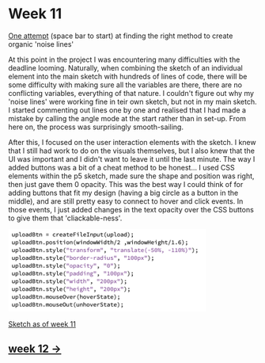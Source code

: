 # Week 11

[One attempt](https://sylvain-girard.github.io/Slave2theAlgo2020/week11/noiselines/) (space bar to start) at finding the right method to create organic 'noise lines'

At this point in the project I was encountering many difficulties with the deadline looming. Naturally, when combining the sketch of an individual element into the main sketch with hundreds of lines of code, there will be some difficulty with making sure all the variables are there, there are no conflicting variables, everything of that nature. I couldn't figure out why my 'noise lines' were working fine in teir own sketch, but not in my main sketch. I started commenting out lines one by one and realised that I had made a mistake by calling the angle mode at the start rather than in set-up. From here on, the process was surprisingly smooth-sailing.

After this, I focused on the user interaction elements with the sketch. I knew that I still had work to do on the visuals themselves, but I also knew that the UI was important and I didn't want to leave it until the last minute. The way I added buttons was a bit of a cheat method to be honest... I used CSS elements within the p5 sketch, made sure the shape and position was right, then just gave them 0 opacity. This was the best way I could think of for adding buttons that fit my design (having a big circle as a button in the middle), and are still pretty easy to connect to hover and click events. In those events, I just added changes in the text opacity over the CSS buttons to give them that 'cliackable-ness'.

<img src="Screen Shot 2020-10-18 at 1.55.46 pm.png" width="400" />

[Sketch as of week 11](https://sylvain-girard.github.io/Slave2theAlgo2020/week11/chromaesthetorweek11/)

## [week 12 ->](https://sylvain-girard.github.io/Slave2theAlgo2020/week12/)

